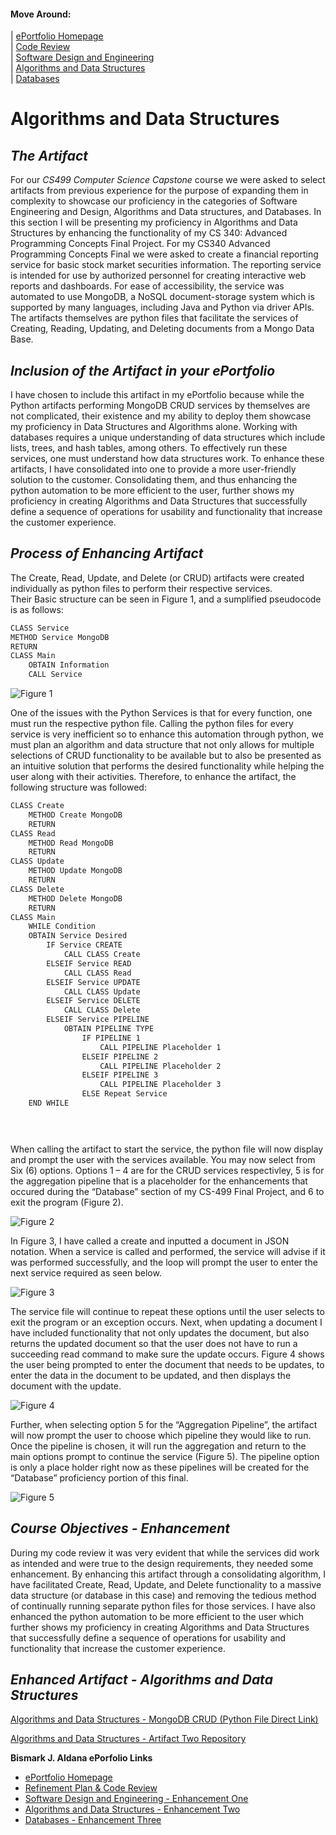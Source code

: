 #### Move Around:
| [ePortfolio Homepage](https://bizofsteel.github.io)<br>
| [Code Review](https://bizofsteel.github.io/Code_Review.html)<br>
| [Software Design and Engineering](https://bizofsteel.github.io/Software_Design_and_Engineering.html)<br> 
| [Algorithms and Data Structures](https://bizofsteel.github.io/Algorithms_and_Data_Structure.html)<br>
| [Databases](https://bizofsteel.github.io/Databases.html)<br>

# Algorithms and Data Structures

## _The Artifact_
For our _CS499 Computer Science Capstone_ course we were asked to select artifacts from previous experience for the purpose of expanding them in complexity to showcase our proficiency in the categories of Software Engineering and Design, Algorithms and Data structures, and Databases. In this section I will be presenting my proficiency in Algorithms and Data Structures by enhancing the functionality of my CS 340: Advanced Programming Concepts Final Project.  For my CS340 Advanced Programming Concepts Final we were asked to create a financial reporting service for basic stock market securities information.  The reporting service is intended for use by authorized personnel for creating interactive web reports and dashboards.  For ease of accessibility, the service was automated to use MongoDB, a NoSQL document-storage system which is supported by many languages, including Java and Python via driver APIs.  The artifacts themselves are python files that facilitate the services of Creating, Reading, Updating, and Deleting documents from a Mongo Data Base.   

## _Inclusion of the Artifact in your ePortfolio_
I have chosen to include this artifact in my ePortfolio because while the Python artifacts performing MongoDB CRUD services by themselves are not complicated, their existence and my ability to deploy them showcase my proficiency in Data Structures and Algorithms alone. Working with databases requires a unique understanding of data structures which include lists, trees, and hash tables, among others.  To effectively run these services, one must understand how data structures work.  To enhance these artifacts, I have consolidated into one to provide a more user-friendly solution to the customer.   Consolidating them, and thus enhancing the python automation to be more efficient to the user, further shows my proficiency in creating Algorithms and Data Structures that successfully define a sequence of operations for usability and functionality that increase the customer experience.  


## _Process of Enhancing Artifact_

The Create, Read, Update, and Delete (or CRUD) artifacts were created individually as python files to perform their respective services.  
Their Basic structure can be seen in Figure 1, and a sumplified pseudocode is as follows:

```Markdown
CLASS Service
METHOD Service MongoDB
RETURN
CLASS Main
	OBTAIN Information
	CALL Service
```
   ![Figure 1](https://bizofsteel.github.io/Artifact%202%20-%20Fig%201.png) 


One of the issues with the Python Services is that for every function, one must run the respective python file.  Calling the python files for every service is very inefficient so to enhance this automation through python, we must plan an algorithm and data structure that not only allows for multiple selections of CRUD functionality to be available but to also be presented as an intuitive solution that performs the desired functionality while helping the user along with their activities.  Therefore, to enhance the artifact, the following structure was followed:

```Markdown
CLASS Create
	METHOD Create MongoDB
	RETURN
CLASS Read
	METHOD Read MongoDB
	RETURN
CLASS Update
	METHOD Update MongoDB
	RETURN
CLASS Delete
	METHOD Delete MongoDB
	RETURN
CLASS Main
	WHILE Condition
	OBTAIN Service Desired
		IF Service CREATE
			CALL CLASS Create
		ELSEIF Service READ
			CALL CLASS Read
		ELSEIF Service UPDATE
			CALL CLASS Update
		ELSEIF Service DELETE
			CALL CLASS Delete
		ELSEIF Service PIPELINE
			OBTAIN PIPELINE TYPE
				IF PIPELINE 1
					CALL PIPELINE Placeholder 1
				ELSEIF PIPELINE 2
					CALL PIPELINE Placeholder 2
				ELSEIF PIPELINE 3
					CALL PIPELINE Placeholder 3
				ELSE Repeat Service
	END WHILE


	
```
When calling the artifact to start the service, the python file will now display and prompt the user with the services available.  You may now select from Six (6) options.  Options 1 – 4 are for the CRUD services respectivley, 5 is for the aggregation pipeline that is a placeholder for the enhancements that occured during the “Database” section of my CS-499 Final Project, and 6 to exit the program (Figure 2).

   ![Figure 2](https://bizofsteel.github.io/Artifact%202%20-%20Fig%202.png) 


In Figure 3, I have called a create and inputted a document in JSON notation.  When a service is called and performed, the service will advise if it was performed successfully, and the loop will prompt the user to enter the next service required as seen below. 

   ![Figure 3](https://bizofsteel.github.io/Artifact%202%20-%20Fig%203.png) 

The service file will continue to repeat these options until the user selects to exit the program or an exception occurs.   Next, when updating a document I have included functionality that not only updates the document, but also returns the updated document so that the user does not have to run a succeeding read command to make sure the update occurs.  Figure 4 shows the user being prompted to enter the document that needs to be updates, to enter the data in the document to be updated, and then displays the document with the update.

   ![Figure 4](https://bizofsteel.github.io/Artifact%202%20-%20Fig%204.png) 

Further, when selecting option 5 for the “Aggregation Pipeline”, the artifact will now prompt the user to choose which pipeline they would like to run.  Once the pipeline is chosen, it will run the aggregation and return to the main options prompt to continue the service (Figure 5).  The pipeline option is only a place holder right now as these pipelines will be created for the “Database” proficiency portion of this final.  

   ![Figure 5](https://bizofsteel.github.io/Artifact%202%20-%20Fig%205.png) 


## _Course Objectives - Enhancement_ 
During my code review it was very evident that while the services did work as intended and were true to the design requirements, they needed some enhancement.  By enhancing this artifact through a consolidating algorithm, I have facilitated Create, Read, Update, and Delete functionality to a massive data structure (or database in this case) and removing the tedious method of continually running separate python files for those services.  I have also enhanced the python automation to be more efficient to the user which further shows my proficiency in creating Algorithms and Data Structures that successfully define a sequence of operations for usability and functionality that increase the customer experience.  

## _Enhanced Artifact - Algorithms and Data Structures_


[Algorithms and Data Structures - MongoDB CRUD (Python File Direct Link)](https://bizofsteel.github.io/MongoDBCRUD-Algorithms_and_DataStructure(BAldana).py)

[Algorithms and Data Structures - Artifact Two Repository](https://github.com/BizofSteel/Algorithms_and_DataStructures)



**Bismark J. Aldana ePorfolio Links**<br>
* [ePortfolio Homepage](https://bizofsteel.github.io)<br>
* [Refinement Plan & Code Review](https://bizofsteel.github.io/Code_Review.html)<br>
* [Software Design and Engineering - Enhancement One](https://bizofsteel.github.io/Software_Design_and_Engineering.html)<br>
* [Algorithms and Data Structures - Enhancement Two](https://bizofsteel.github.io/Algorithms_and_Data_Structure.html)<br>
* [Databases - Enhancement Three](https://bizofsteel.github.io/Databases.html)
